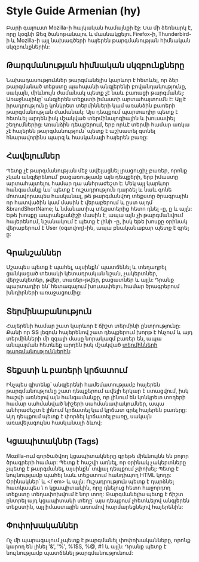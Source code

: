 # Style Guide Armenian (hy)

Բարի գալուստ Mozilla-ի հայկական համայնքի էջ: Սա մի ձեռնարկ է, որը կօգնի Ձեզ ծանոթանալու և մասնակցելու Firefox-ի, Thunderbird-ի և Mozilla-ի այլ նախագծերի հայերեն թարգմանության հիմնական սկզբունքներին: 

## Թարգմանության հիմնական սկզբունքները

Նախադասություններ թարգմանելիս կարևոր է հետևել, որ ձեր թարգմանած տեքստը պահպանի անգլերենի բովանդակությունը, սակայն, միևնույն ժամանակ պետք չէ նաև բառացի թարգմանել: Առաջնայինը՝ անգլերեն տեքստի իմաստի արտահայտումն է: Այլ է իրադրությունը կոնկրետ տերմինների կամ առանձին բառերի թարգմանության ժամանակ: Այս դեպքում պարտադիր պետք է հետևել արդեն իսկ մշակված տերմինալոգիային և խուսափել շեղումներից: Առանձին դեպքերում, երբ որևէ տերմի համար առկա չէ հայերեն թարգմանություն՝ պետք է աշխատել գտնել հնարավորինս պարզ և հասկանալի հայերեն բառը:

## Հավելումներ

Պետք չէ թարգմանության մեջ ավելացնել լրացուցիչ բառեր, որոնք չկան անգլերենում՝ բացառությամբ այն դեպքերի, երբ իմաստը արտահայտելու համար դա անհրաժեշտ է: Մեկ այլ կարևոր հանգամանք ևս՝ պետք է ուշադրություն դարձել և նաև գոնե մոտավորապես հասկանալ, թե թարգմանվող տեքստը ծրագրային որ հատվածին կամ մասին է վերաբերում և ըստ այդմ &brandShortName; և նմանատիպ տեքստերից հետո դնել -ը, ը և այլն: Եթե խոսքը ապրանքանիշի մասին է, ապա այն չի թարգմանվում հայերենում, նշանակում է պետք է լինի -ը, իսկ եթե խոսքը օրինակ վերաբերում է User (օգտվող)-ին, ապա բնականաբար պետք է գրել ը:

## Գրանշաններ

Մշապես պետք է պահել, այսինքն՝ պատճենել և տեղադրել ցանկացած տեսակի կետադրական նշան, չակերտներ, վերջակետեր, թվեր, տառեր-թվեր, բացատներ և այլն: Դրանք պարտադիր են՝ հետագայում խուսափելու համար ծրագրերում խնդիրների առաջացումից:

## Տերմինաբանություն

Հայերենի համար շատ կարևոր է ճիշտ տերմինի ընտրությունը: Քանի որ ՏՏ լեզուն հայերենով շատ դեպքերում խորթ է հնչում և այդ տերմինների մի զգալի մասը նորակազմ բառեր են, ապա անպայման հետևեք արդեն իսկ մշակված [տերմինների թարգմանություններին](http://mozilla.locamotion.org/hy_AM/terminology/):

## Տեքստի և բառերի կրճատում

Ինչպես գիտենք՝ անգլերենի համեմատությամբ հայերեն թարգմանությունը շատ դեպքերում ավելի երկար է ստացվում, իսկ հաշվի առնելով այն հանգամանքը, որ լինում են կոնկրետ տողերի համար սահմանված նիշերի սահմանափակումներ, ապա անհրաժեշտ է լինում կրճատել կամ կրճատ գրել հայերեն բառերը: Այդ դեպքում պետք է փորձել կրճատել բառը, սակայն առավելագույնս հասկանալի ձևով:

## Կցապիտակներ (Tags)

Mozilla-ում գործածվող կցապիտակները գրեթե միևնույնն են բոլոր ծրագրերի համար: Պետք է հաշվի առնել, որ օրինակ չակերտները չպետք է թարգմանել, այսինքն՝ տվյալ դեպքում չփոխել: Պետք է նույնությամբ պահել նաև տեքստում հանդիպող HTML կոդը: Օրինակներ՝ և </ em> և այլն: Ուշադրություն պետք է դարձնել հատկապես \ n կցապիտակին, որը դնելուց հետո հաջորդող տեքստը տեղափոխվում է նոր տող: Թարգմանելիս պետք է ճիշտ ընտրել այդ կցապիտակի տեղը՝ այս դեպքում չհետևելով անգլերեն տեքստին, այլ իմաստային առումով հարմարեցնելով հայերենին:

## Փոփոխականներ

Ոչ մի պարագայում չպետք է թարգմանել փոփոխականները, որոնք կարող են լինել '&', '%', %1$S, %@, #1 և այլն: Դրանք պետք է նույնությամբ պատճենել թարգմանությունում: 
